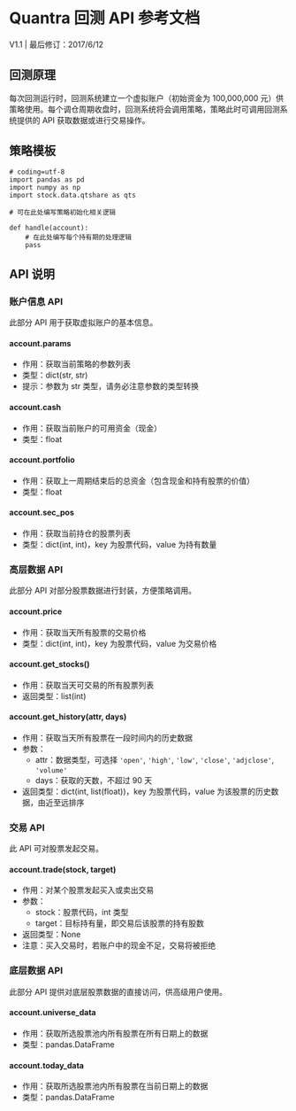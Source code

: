 # Quantra 回测 API 参考文档
V1.1 | 最后修订：2017/6/12

## 回测原理
每次回测运行时，回测系统建立一个虚拟账户（初始资金为 100,000,000 元）供策略使用。每个调仓周期收盘时，回测系统将会调用策略，策略此时可调用回测系统提供的 API 获取数据或进行交易操作。

## 策略模板
    # coding=utf-8
    import pandas as pd
    import numpy as np
    import stock.data.qtshare as qts
    
    # 可在此处编写策略初始化相关逻辑
    
    def handle(account):
        # 在此处编写每个持有期的处理逻辑
        pass

## API 说明

### 账户信息 API
此部分 API 用于获取虚拟账户的基本信息。

#### account.params
- 作用：获取当前策略的参数列表
- 类型：dict(str, str)
- 提示：参数为 str 类型，请务必注意参数的类型转换

#### account.cash
- 作用：获取当前账户的可用资金（现金）
- 类型：float

#### account.portfolio
- 作用：获取上一周期结束后的总资金（包含现金和持有股票的价值）
- 类型：float

#### account.sec_pos
- 作用：获取当前持仓的股票列表
- 类型：dict(int, int)，key 为股票代码，value 为持有数量

### 高层数据 API
此部分 API 对部分股票数据进行封装，方便策略调用。

#### account.price
- 作用：获取当天所有股票的交易价格
- 类型：dict(int, int)，key 为股票代码，value 为交易价格

#### account.get_stocks()
- 作用：获取当天可交易的所有股票列表
- 返回类型：list(int)

#### account.get_history(attr, days)
- 作用：获取当天所有股票在一段时间内的历史数据
- 参数：
	- attr：数据类型，可选择 `'open'`, `'high'`, `'low'`, `'close'`, `'adjclose'`, `'volume'`
	- days：获取的天数，不超过 90 天
- 返回类型：dict(int, list(float))，key 为股票代码，value 为该股票的历史数据，由近至远排序

### 交易 API
此 API 可对股票发起交易。

#### account.trade(stock, target)
- 作用：对某个股票发起买入或卖出交易
- 参数：
	- stock：股票代码，int 类型
	- target：目标持有量，即交易后该股票的持有股数
- 返回类型：None
- 注意：买入交易时，若账户中的现金不足，交易将被拒绝

### 底层数据 API
此部分 API 提供对底层股票数据的直接访问，供高级用户使用。

#### account.universe_data
- 作用：获取所选股票池内所有股票在所有日期上的数据
- 类型：pandas.DataFrame

#### account.today_data
- 作用：获取所选股票池内所有股票在当前日期上的数据
- 类型：pandas.DataFrame
